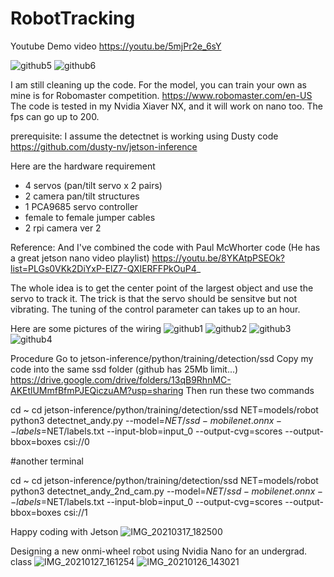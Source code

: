 # RobotTracking

Youtube Demo video
https://youtu.be/5mjPr2e_6sY

![github5](https://user-images.githubusercontent.com/8468724/111451478-6fed0280-874c-11eb-9dc3-e802d50127a3.jpg)
![github6](https://user-images.githubusercontent.com/8468724/111451600-914dee80-874c-11eb-971f-988e421e25d9.jpg)


I am still cleaning up the code. For the model, you can train your own as mine is for Robomaster competition. https://www.robomaster.com/en-US
The code is tested in my Nvidia Xiaver NX, and it will work on nano too. The fps can go up to 200.

prerequisite:
I assume the detectnet is working using Dusty code
https://github.com/dusty-nv/jetson-inference

Here are the hardware requirement
- 4 servos (pan/tilt servo x 2 pairs)
- 2 camera pan/tilt structures
- 1 PCA9685 servo controller
- female to female jumper cables
- 2 rpi camera ver 2

Reference:
And I've combined the code with Paul McWhorter code (He has a great jetson nano video playlist)
https://youtu.be/8YKAtpPSEOk?list=PLGs0VKk2DiYxP-ElZ7-QXIERFFPkOuP4_

The whole idea is to get the center point of the largest object and use the servo to track it. The trick is that the servo should be sensitve but not vibrating. The tuning of the control parameter can takes up to an hour.


Here are some pictures of the wiring
![github1](https://user-images.githubusercontent.com/8468724/111451654-9f9c0a80-874c-11eb-97bf-467656d42689.jpg)
![github2](https://user-images.githubusercontent.com/8468724/111451656-a165ce00-874c-11eb-9e31-57d56eecc5a5.jpg)
![github3](https://user-images.githubusercontent.com/8468724/111451661-a1fe6480-874c-11eb-9063-137ab58a6988.jpg)
![github4](https://user-images.githubusercontent.com/8468724/111451663-a296fb00-874c-11eb-9255-3270694aacd4.jpg)



Procedure
Go to jetson-inference/python/training/detection/ssd
Copy my code into the same ssd folder (github has 25Mb limit...)
https://drive.google.com/drive/folders/13qB9RhnMC-AKEtlUMmfBfmPJEQiczuAM?usp=sharing
Then run these two commands

cd ~
cd jetson-inference/python/training/detection/ssd
NET=models/robot
python3 detectnet_andy.py --model=$NET/ssd-mobilenet.onnx --labels=$NET/labels.txt           --input-blob=input_0 --output-cvg=scores --output-bbox=boxes             csi://0

#another terminal

cd ~
cd jetson-inference/python/training/detection/ssd
NET=models/robot
python3 detectnet_andy_2nd_cam.py --model=$NET/ssd-mobilenet.onnx --labels=$NET/labels.txt           --input-blob=input_0 --output-cvg=scores --output-bbox=boxes             csi://1



Happy coding with Jetson
![IMG_20210317_182500](https://user-images.githubusercontent.com/8468724/111453213-49c86200-874e-11eb-8c4d-fc011bbab895.jpg)

Designing a new onmi-wheel robot using Nvidia Nano for an undergrad. class
![IMG_20210127_161254](https://user-images.githubusercontent.com/8468724/111727588-20bae500-88a6-11eb-8a4e-ff7a0e559338.jpg)
![IMG_20210126_143021](https://user-images.githubusercontent.com/8468724/111727689-5790fb00-88a6-11eb-8712-a4d181fab605.jpg)



